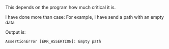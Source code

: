 This depends on the program how much critical it is. 

I have done more than case: 
For example, I have send a path with an empty data 

Output is: 

```
AssertionError [ERR_ASSERTION]: Empty path
```